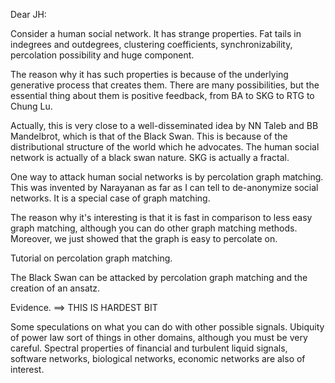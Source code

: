 Dear JH:

Consider a human social network. It has strange properties. Fat tails in indegrees and outdegrees, clustering coefficients, synchronizability, percolation possibility and huge component.

The reason why it has such properties is because of the underlying generative process that creates them. There are many possibilities, but the essential thing about them is positive feedback, from BA to SKG to RTG to Chung Lu.

Actually, this is very close to a well-disseminated idea by NN Taleb and BB Mandelbrot, which is that of the Black Swan. This is because of the distributional structure of the world which he advocates. The human social network is actually of a black swan nature. SKG is actually a fractal.

One way to attack human social networks is by percolation graph matching. This was invented by Narayanan as far as I can tell to de-anonymize social networks. It is a special case of graph matching.

The reason why it's interesting is that it is fast in comparison to less easy graph matching, although you can do other graph matching methods. Moreover, we just showed that the graph is easy to percolate on.

Tutorial on percolation graph matching.

The Black Swan can be attacked by percolation graph matching and the creation of an ansatz.

Evidence. ==> THIS IS HARDEST BIT

Some speculations on what you can do with other possible signals. Ubiquity of power law sort of things in other domains, although you must be very careful. Spectral properties of financial and turbulent liquid signals, software networks, biological networks, economic networks are also of interest.
